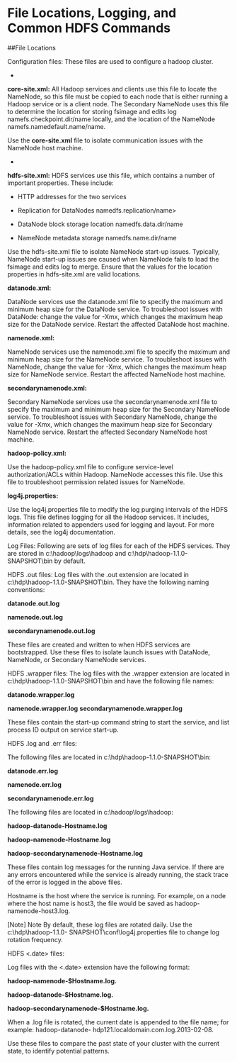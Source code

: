 # File Locations, Logging, and Common HDFS Commands

##File Locations

Configuration files: These files are used to configure a hadoop cluster.

* 
**core-site.xml:** All Hadoop services and clients use this file to locate the NameNode, so this file must be copied to each node that is either running a Hadoop service or is a client node. The Secondary NameNode uses this file to determine the location for storing fsimage and edits log namefs.checkpoint.dir/name locally, and the location of the NameNode namefs.namedefault.name/name.

Use the **core-site.xml** file to isolate communication issues with the NameNode host machine.

* 
**hdfs-site.xml:** HDFS services use this file, which contains a number of important properties. These include:

  * HTTP addresses for the two services

  * Replication for DataNodes namedfs.replication/name>

  * DataNode block storage location namedfs.data.dir/name

  * NameNode metadata storage namedfs.name.dir/name

Use the hdfs-site.xml file to isolate NameNode start-up issues. Typically, NameNode start-up issues are caused when NameNode fails to load the fsimage and edits log to merge. Ensure that the values for the location properties in hdfs-site.xml are valid locations.

**datanode.xml:**

DataNode services use the datanode.xml file to specify the maximum and minimum heap size for the DataNode service. To troubleshoot issues with DataNode: change the value for -Xmx, which changes the maximum heap size for the DataNode service. Restart the affected DataNode host machine.

**namenode.xml:**

NameNode services use the namenode.xml file to specify the maximum and minimum heap size for the NameNode service. To troubleshoot issues with NameNode, change the value for -Xmx, which changes the maximum heap size for NameNode service. Restart the affected NameNode host machine.

**secondarynamenode.xml:**

Secondary NameNode services use the secondarynamenode.xml file to specify the maximum and minimum heap size for the Secondary NameNode service. To troubleshoot issues with Secondary NameNode, change the value for -Xmx, which changes the maximum heap size for Secondary NameNode service. Restart the affected Secondary NameNode host machine.

**hadoop-policy.xml:**

Use the hadoop-policy.xml file to configure service-level authorization/ACLs within Hadoop. NameNode accesses this file. Use this file to troubleshoot permission related issues for NameNode.

**log4j.properties:**

Use the log4j.properties file to modify the log purging intervals of the HDFS logs. This file defines logging for all the Hadoop services. It includes, information related to appenders used for logging and layout. For more details, see the log4j documentation.

Log Files: Following are sets of log files for each of the HDFS services. They are stored in c:\hadoop\logs\hadoop and c:\hdp\hadoop-1.1.0- SNAPSHOT\bin by default.

HDFS .out files: Log files with the .out extension are located in c:\hdp\hadoop-1.1.0-SNAPSHOT\bin. They have the following naming conventions:

**datanode.out.log**

**namenode.out.log**

**secondarynamenode.out.log**

These files are created and written to when HDFS services are bootstrapped. Use these files to isolate launch issues with DataNode, NameNode, or Secondary NameNode services.

HDFS .wrapper files: The log files with the .wrapper extension are located in c:\hdp\hadoop-1.1.0-SNAPSHOT\bin and have the following file names:

**datanode.wrapper.log**

**namenode.wrapper.log**
**secondarynamenode.wrapper.log**

These files contain the start-up command string to start the service, and list process ID output on service start-up.

HDFS .log and .err files:

The following files are located in c:\hdp\hadoop-1.1.0-SNAPSHOT\bin:

**datanode.err.log**

**namenode.err.log**

**secondarynamenode.err.log**

The following files are located in c:\hadoop\logs\hadoop:

**hadoop-datanode-Hostname.log**

**hadoop-namenode-Hostname.log**

**hadoop-secondarynamenode-Hostname.log**

These files contain log messages for the running Java service. If there are any errors encountered while the service is already running, the stack trace of the error is logged in the above files.

Hostname is the host where the service is running. For example, on a node where the host name is host3, the file would be saved as hadoop-namenode-host3.log.

[Note]	Note
By default, these log files are rotated daily. Use the c:\hdp\hadoop-1.1.0- SNAPSHOT\conf\log4j.properties file to change log rotation frequency.

HDFS <.date> files:

Log files with the <.date> extension have the following format:

**hadoop-namenode-$Hostname.log.<date>**

**hadoop-datanode-$Hostname.log.<date>**

**hadoop-secondarynamenode-$Hostname.log.<date>**

When a .log file is rotated, the current date is appended to the file name; for example: hadoop-datanode- hdp121.localdomain.com.log.2013-02-08.

Use these files to compare the past state of your cluster with the current state, to identify potential patterns.